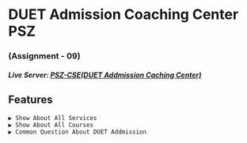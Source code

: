 # DUET Admission Coaching Center PSZ
### (Assignment - 09)

##### Live Server: [PSZ-CSE(DUET Addmission Caching Center)](https://pszcse.netlify.app/) 


## Features

    ▶ Show About All Services
    ▶ Show About All Courses
    ▶ Common Question About DUET Addmission